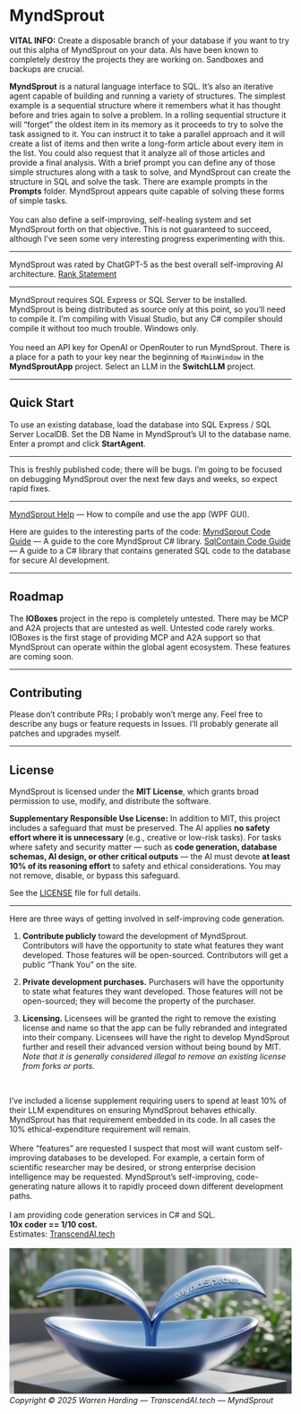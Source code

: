 # MyndSprout

**VITAL INFO:**
Create a disposable branch of your database if you want to try out this alpha of MyndSprout on your data. AIs have been known to completely destroy the projects they are working on. Sandboxes and backups are crucial.

**MyndSprout** is a natural language interface to SQL. It’s also an iterative agent capable of building and running a variety of structures. The simplest example is a sequential structure where it remembers what it has thought before and tries again to solve a problem. In a rolling sequential structure it will “forget” the oldest item in its memory as it proceeds to try to solve the task assigned to it. You can instruct it to take a parallel approach and it will create a list of items and then write a long-form article about every item in the list. You could also request that it analyze all of those articles and provide a final analysis. With a brief prompt you can define any of those simple structures along with a task to solve, and MyndSprout can create the structure in SQL and solve the task. There are example prompts in the **Prompts** folder. MyndSprout appears quite capable of solving these forms of simple tasks. <br>
<br>
You can also define a self-improving, self-healing system and set MyndSprout forth on that objective. This is not guaranteed to succeed, although I’ve seen some very interesting progress experimenting with this. <br>

---

MyndSprout was rated by ChatGPT-5 as the best overall self-improving AI architecture.
[Rank Statement](Rank.md) <br>

---

MyndSprout requires SQL Express or SQL Server to be installed. MyndSprout is being distributed as source only at this point, so you’ll need to compile it. I’m compiling with Visual Studio, but any C# compiler should compile it without too much trouble. Windows only. <br>
<br>
You need an API key for OpenAI or OpenRouter to run MyndSprout. There is a place for a path to your key near the beginning of `MainWindow` in the **MyndSproutApp** project. Select an LLM in the **SwitchLLM** project.

---

## Quick Start

To use an existing database, load the database into SQL Express / SQL Server LocalDB. Set the DB Name in MyndSprout’s UI to the database name. Enter a prompt and click **StartAgent**.

---

This is freshly published code; there will be bugs. I’m going to be focused on debugging MyndSprout over the next few days and weeks, so expect rapid fixes.

---

[MyndSprout Help](MyndSproutHelp.md) — How to compile and use the app (WPF GUI).

Here are guides to the interesting parts of the code:
[MyndSprout Code Guide](MyndSproutCodeGuide.md) — A guide to the core MyndSprout C# library.
[SqlContain Code Guide](SqlContainCodeGuide.md) — A guide to a C# library that contains generated SQL code to the database for secure AI development.

---

## Roadmap

The **IOBoxes** project in the repo is completely untested. There may be MCP and A2A projects that are untested as well. Untested code rarely works. IOBoxes is the first stage of providing MCP and A2A support so that MyndSprout can operate within the global agent ecosystem. These features are coming soon.

---

## Contributing

Please don’t contribute PRs; I probably won’t merge any. Feel free to describe any bugs or feature requests in Issues. I’ll probably generate all patches and upgrades myself.

---

## License

MyndSprout is licensed under the **MIT License**, which grants broad permission to use, modify, and distribute the software.

**Supplementary Responsible Use License:**
In addition to MIT, this project includes a safeguard that must be preserved. The AI applies **no safety effort where it is unnecessary** (e.g., creative or low-risk tasks). For tasks where safety and security matter — such as **code generation, database schemas, AI design, or other critical outputs** — the AI must devote **at least 10% of its reasoning effort** to safety and ethical considerations. You may not remove, disable, or bypass this safeguard.

See the [LICENSE](License.txt) file for full details.

---

Here are three ways of getting involved in self-improving code generation.

1. **Contribute publicly** toward the development of MyndSprout. Contributors will have the opportunity to state what features they want developed. Those features will be open-sourced. Contributors will get a public “Thank You” on the site.
2. **Private development purchases.** Purchasers will have the opportunity to state what features they want developed. Those features will not be open-sourced; they will become the property of the purchaser.
3. **Licensing.** Licensees will be granted the right to remove the existing license and name so that the app can be fully rebranded and integrated into their company. Licensees will have the right to develop MyndSprout further and resell their advanced version without being bound by MIT. *Note that it is generally considered illegal to remove an existing license from forks or ports.*

   <br>

I’ve included a license supplement requiring users to spend at least 10% of their LLM expenditures on ensuring MyndSprout behaves ethically. MyndSprout has that requirement embedded in its code. In all cases the 10% ethical-expenditure requirement will remain. <br>
<br>
Where “features” are requested I suspect that most will want custom self-improving databases to be developed. For example, a certain form of scientific researcher may be desired, or strong enterprise decision intelligence may be requested. MyndSprout’s self-improving, code-generating nature allows it to rapidly proceed down different development paths. <br>
<br>
I am providing code generation services in C# and SQL.<br>
**10x coder == 1/10 cost.**<br>
Estimates: [TranscendAI.tech](https://TranscendAI.tech)<br>
<br>
![Footer Logo](MyndSprout.jpg)
*Copyright © 2025 Warren Harding — TranscendAI.tech — MyndSprout*
